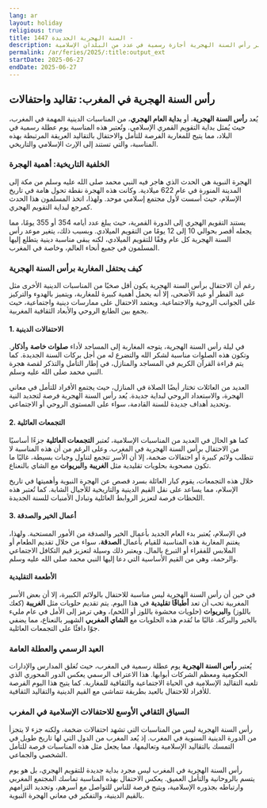 ```yaml
---
lang: ar
layout: holiday
religious: true
title: السنة الهجرية الجديدة 1447 -
description: رأس السنة الهجرية هو اليوم الموافق لليوم الأول من شهر المحرم، وهو بداية التقويم الإسلامي. تعتبر رأس السنة الهجرية أجازة رسمية في عدد من البلدان الإسلامية.
permalink: /ar/feries/2025/:title:output_ext
startDate: 2025-06-27
endDate: 2025-06-27
---
```

## رأس السنة الهجرية في المغرب: تقاليد واحتفالات

يُعد **رأس السنة الهجرية**، أو **بداية العام الهجري**، من المناسبات الدينية المهمة في المغرب، حيث يُمثل بداية التقويم القمري الإسلامي. وتُعتبر هذه المناسبة يوم عطلة رسمية في البلاد، مما يتيح للمغاربة الفرصة للتأمل والاحتفال بالتقاليد العريقة المرتبطة بهذه المناسبة، والتي تستند إلى الإرث الإسلامي والتاريخي.

### الخلفية التاريخية: أهمية الهجرة

الهجرة النبوية هي الحدث الذي هاجر فيه النبي محمد صلى الله عليه وسلم من مكة إلى المدينة المنورة في عام 622 ميلادية. وكانت هذه الهجرة نقطة تحول هامة في تاريخ الإسلام، حيث أسست لأول مجتمع إسلامي موحد. ولهذا، اتخذ المسلمون هذا الحدث كمرجع لبداية التقويم الهجري. 

يستند التقويم الهجري إلى الدورة القمرية، حيث يبلغ عدد أيامه 354 أو 355 يومًا، مما يجعله أقصر بحوالي 10 إلى 12 يومًا من التقويم الميلادي. وبسبب ذلك، يتغير موعد رأس السنة الهجرية كل عام وفقًا للتقويم الميلادي، لكنه يبقى مناسبة دينية يتطلع إليها المسلمون في جميع أنحاء العالم، وخاصة في المغرب.

### كيف يحتفل المغاربة برأس السنة الهجرية

رغم أن الاحتفال برأس السنة الهجرية يكون أقل صخبًا من المناسبات الدينية الأخرى مثل عيد الفطر أو عيد الأضحى، إلا أنه يحمل أهمية كبيرة للمغاربة، ويتميز بالهدوء والتركيز على الجوانب الروحية والاجتماعية. ويعتمد الاحتفال على ممارسات دينية واجتماعية، حيث يجمع بين الطابع الروحي والأبعاد الثقافية المغربية.

#### 1. **الاحتفالات الدينية**
في ليلة رأس السنة الهجرية، يتوجه المغاربة إلى المساجد لأداء **صلوات خاصة** و**أذكار**. وتكون هذه الصلوات مناسبة لشكر الله والتضرع له من أجل بركات السنة الجديدة. كما يتم قراءة القرآن الكريم في المساجد والمنازل، في إطار التأمل والتذكر لقصة هجرة النبي محمد صلى الله عليه وسلم.

العديد من العائلات تختار أيضًا الصلاة في المنازل، حيث يجتمع الأفراد للتأمل في معاني الهجرة، والاستعداد الروحي لبداية جديدة. يُعد رأس السنة الهجرية فرصة لتجديد النية وتحديد أهداف جديدة للسنة القادمة، سواء على المستوى الروحي أو الاجتماعي.

#### 2. **التجمعات العائلية**
كما هو الحال في العديد من المناسبات الإسلامية، تُعتبر **التجمعات العائلية** جزءًا أساسيًا من الاحتفال برأس السنة الهجرية في المغرب. وعلى الرغم من أن هذه المناسبة لا تتطلب ولائم كبيرة أو احتفالات ضخمة، إلا أن الأسر تتجمع لتناول وجبات بسيطة، غالبًا ما تكون مصحوبة بحلويات تقليدية مثل **الغريبة** و**البريوات** مع الشاي بالنعناع.

خلال هذه التجمعات، يقوم كبار العائلة بسرد قصص عن الهجرة النبوية وأهميتها في تاريخ الإسلام، مما يساعد على نقل القيم الدينية والتاريخية للأجيال الشابة. كما تُعتبر هذه اللحظات فرصة لتعزيز الروابط العائلية وتبادل الأمنيات للسنة الجديدة.

#### 3. **أعمال الخير والصدقة**
في الإسلام، يُعتبر بدء العام الجديد بأعمال الخير والصدقة من الأمور المستحبة. ولهذا، يغتنم المغاربة هذه المناسبة للقيام بأعمال **الصدقة**، سواء من خلال تقديم الطعام أو الملابس للفقراء أو التبرع بالمال. ويعتبر ذلك وسيلة لتعزيز قيم التكافل الاجتماعي والرحمة، وهي من القيم الأساسية التي دعا إليها النبي محمد صلى الله عليه وسلم.

#### **الأطعمة التقليدية**
في حين أن رأس السنة الهجرية ليس مناسبة للاحتفال بالولائم الكبيرة، إلا أن بعض الأسر المغربية تحب أن تعد **أطباقًا تقليدية** في هذا اليوم. يتم تقديم حلويات مثل **الغريبة** (كعك باللوز) و**البريوات** (حلويات محشوة باللوز أو اللحم)، وهي ترمز إلى الأمل في عام مليء بالخير والبركة. غالبًا ما تُقدم هذه الحلويات مع **الشاي المغربي** الشهير بالنعناع، مما يضفي جوًا دافئًا على التجمعات العائلية.

### العيد الرسمي والعطلة العامة

يُعتبر **رأس السنة الهجرية** يوم عطلة رسمية في المغرب، حيث تُغلق المدارس والإدارات الحكومية ومعظم الشركات أبوابها. هذا الاعتراف الرسمي يعكس الدور المحوري الذي تلعبه التقاليد الإسلامية في الحياة الاجتماعية والثقافية للمغاربة. كما يتيح هذا اليوم الفرصة للأفراد للاحتفال بالعيد بطريقة تتماشى مع القيم الدينية والتقاليد الثقافية.

### السياق الثقافي الأوسع للاحتفالات الإسلامية في المغرب

رأس السنة الهجرية ليس من المناسبات التي تشهد احتفالات ضخمة، ولكنه جزء لا يتجزأ من الدورة الدينية السنوية في المغرب. إذ يُعد المغرب من الدول التي لها تاريخ طويل في التمسك بالتقاليد الإسلامية وتعاليمها، مما يجعل مثل هذه المناسبات فرصة للتأمل الشخصي والجماعي. 

رأس السنة الهجرية في المغرب ليس مجرد بداية جديدة للتقويم الهجري، بل هو يوم يتسم بالروحانية والتأمل العميق. يعكس الاحتفال بهذه المناسبة تماسك المجتمع المغربي وارتباطه بجذوره الإسلامية، ويتيح فرصة للناس للتواصل مع أسرهم، وتجديد التزامهم بالقيم الدينية، والتفكير في معاني الهجرة النبوية.